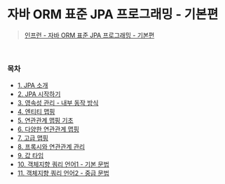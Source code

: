 # 자바 ORM 표준 JPA 프로그래밍 - 기본편
> [인프런 - 자바 ORM 표준 JPA 프로그래밍 - 기본편](https://www.inflearn.com/course/ORM-JPA-Basic/dashboard)
<bR>

### 목차
- [1. JPA 소개](https://github.com/qlalzl9/TIL/blob/master/JPA/1_JPA_Intro.md)
- [2. JPA 시작하기](https://github.com/qlalzl9/TIL/blob/master/JPA/JPA_Start.md)
- [3. 영속성 관리 - 내부 동작 방식](https://github.com/qlalzl9/TIL/blob/master/JPA/JPA_PersistenceContext.md)
- [4. 엔티티 맵핑](https://github.com/qlalzl9/TIL/blob/master/JPA/JPA_EntityMapping.md)
- [5. 연관관계 맵핑 기초](https://github.com/qlalzl9/TIL/blob/master/JPA/JPA_RelationalMapping.md)
- [6. 다양한 연관관계 맵핑](https://github.com/qlalzl9/TIL/blob/master/JPA/JPA_VariousRelationalMapping.md)
- [7. 고급 맵핑](https://github.com/qlalzl9/TIL/blob/master/JPA/JPA_AdvancedMapping.md)
- [8. 프록시와 연관관계 관리](https://github.com/qlalzl9/TIL/blob/master/JPA/JPA_Proxy_RelationManaging.md)
- [9. 값 타입](https://github.com/qlalzl9/TIL/blob/master/JPA/JPA_ValueType.md)
- [10. 객체지향 쿼리 언어1 - 기본 문법](https://github.com/qlalzl9/TIL/blob/master/JPA/JPA_JPQL1.md)
- [11. 객체지향 쿼리 언어2 - 중급 문법](https://github.com/qlalzl9/TIL/blob/master/JPA/JPA_JPQL2.md)
